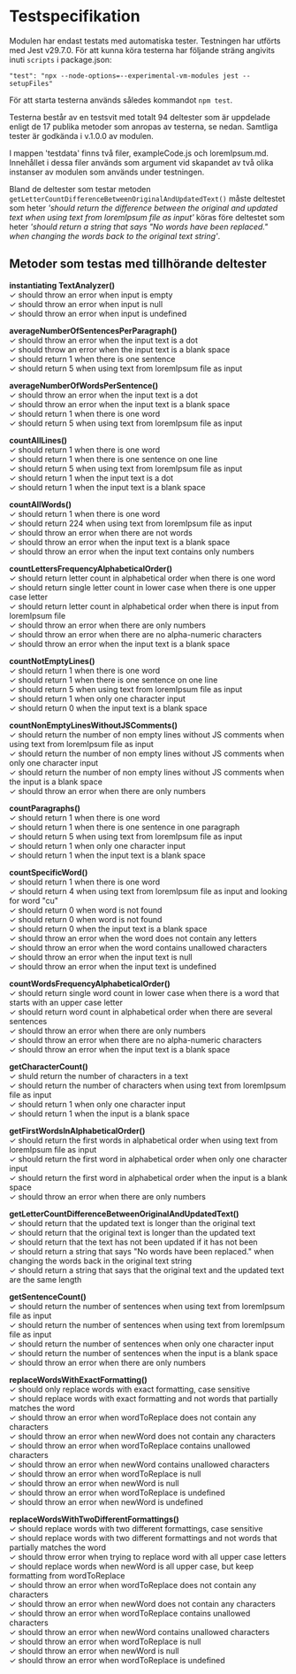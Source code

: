 # Testspecifikation
Modulen har endast testats med automatiska tester. Testningen har utförts med Jest v29.7.0. För att kunna köra testerna har följande sträng angivits inuti ```scripts``` i package.json:
```
"test": "npx --node-options=--experimental-vm-modules jest --setupFiles"
```
För att starta testerna används således kommandot ```npm test```.  

Testerna består av en testsvit med totalt 94 deltester som är uppdelade enligt de 17 publika metoder som anropas av testerna, se nedan. Samtliga tester är godkända i v.1.0.0 av modulen.

I mappen 'testdata' finns två filer, exampleCode.js och loremIpsum.md. Innehållet i dessa filer används som argument vid skapandet av två olika instanser av modulen som används under testningen.

Bland de deltester som testar metoden ```getLetterCountDifferenceBetweenOriginalAndUpdatedText()``` måste deltestet som heter *'should return the difference between the original and updated text when using text from loremIpsum file as input'* köras före deltestet som heter *'should return a string that says "No words have been replaced." when changing the words back to the original text string'*.

## Metoder som testas med tillhörande deltester

**instantiating TextAnalyzer()**  
	✓ should throw an error when input is empty  
	✓ should throw an error when input is null  
	✓ should throw an error when input is undefined  

**averageNumberOfSentencesPerParagraph()**  
	✓ should throw an error when the input text is a dot  
	✓ should throw an error when the input text is a blank space  
	✓ should return 1 when there is one sentence  
	✓ should return 5 when using text from loremIpsum file as input  

**averageNumberOfWordsPerSentence()**  
	✓ should throw an error when the input text is a dot  
	✓ should throw an error when the input text is a blank space  
	✓ should return 1 when there is one word  
	✓ should return 5 when using text from loremIpsum file as input  

**countAllLines()**  
	✓ should return 1 when there is one word  
	✓ should return 1 when there is one sentence on one line  
	✓ should return 5 when using text from loremIpsum file as input  
	✓ should return 1 when the input text is a dot  
	✓ should return 1 when the input text is a blank space 

**countAllWords()**  
	✓ should return 1 when there is one word  
	✓ should return 224 when using text from loremIpsum file as input  
	✓ should throw an error when there are not words  
	✓ should throw an error when the input text is a blank space  
	✓ should throw an error when the input text contains only numbers  

**countLettersFrequencyAlphabeticalOrder()**  
	✓ should return letter count in alphabetical order when there is one word  
	✓ should return single letter count in lower case when there is one upper case letter  
	✓ should return letter count in alphabetical order when there is input from loremIpsum file  
	✓ should throw an error when there are only numbers  
	✓ should throw an error when there are no alpha-numeric characters  
	✓ should throw an error when the input text is a blank space  

**countNotEmptyLines()**  
	✓ should return 1 when there is one word  
	✓ should return 1 when there is one sentence on one line  
	✓ should return 5 when using text from loremIpsum file as input  
	✓ should return 1 when only one character input  
	✓ should return 0 when the input text is a blank space  

**countNonEmptyLinesWithoutJSComments()**  
	✓ should return the number of non empty lines without JS comments when using text from loremIpsum file as input  
	✓ should return the number of non empty lines without JS comments when only one character input  
	✓ should return the number of non empty lines without JS comments when the input is a blank space  
	✓ should throw an error when there are only numbers  

**countParagraphs()**  
	✓ should return 1 when there is one word  
	✓ should return 1 when there is one sentence in one paragraph  
	✓ should return 5 when using text from loremIpsum file as input  
	✓ should return 1 when only one character input  
	✓ should return 1 when the input text is a blank space  

**countSpecificWord()**  
	✓ should return 1 when there is one word  
	✓ should return 4 when using text from loremIpsum file as input and looking for word "cu"  
	✓ should return 0 when word is not found  
	✓ should return 0 when word is not found  
	✓ should return 0 when the input text is a blank space  
	✓ should throw an error when the word does not contain any letters  
	✓ should throw an error when the word contains unallowed characters  
	✓ should throw an error when the input text is null  
	✓ should throw an error when the input text is undefined  

**countWordsFrequencyAlphabeticalOrder()**  
	✓ should return single word count in lower case when there is a word that starts with an upper case letter  
	✓ should return word count in alphabetical order when there are several sentences  
	✓ should throw an error when there are only numbers  
	✓ should throw an error when there are no alpha-numeric characters  
	✓ should throw an error when the input text is a blank space  

**getCharacterCount()**  
	✓ shuld return the number of characters in a text  
	✓ should return the number of characters when using text from loremIpsum file as input  
	✓ should return 1 when only one character input  
	✓ should return 1 when the input is a blank space  

 **getFirstWordsInAlphabeticalOrder()**  
	✓ should return the first words in alphabetical order when using text from loremIpsum file as input  
	✓ should return the first word in alphabetical order when only one character input  
	✓ should return the first word in alphabetical order when the input is a blank space  
	✓ should throw an error when there are only numbers  

**getLetterCountDifferenceBetweenOriginalAndUpdatedText()**  
   ✓ should return that the updated text is longer than the original text  
    ✓ should return that the original text is longer than the updated text  
    ✓ should return that the text has not been updated if it has not been  
    ✓ should return a string that says "No words have been replaced." when changing the words back in the original text string  
    ✓ should return a string that says that the original text and the updated text are the same length  

**getSentenceCount()**  
	✓ should return the number of sentences when using text from loremIpsum file as input  
	✓ should return the number of sentences when using text from loremIpsum file as input  
	✓ should return the number of sentences when only one character input  
	✓ should return the number of sentences when the input is a blank space  
	✓ should throw an error when there are only numbers  

**replaceWordsWithExactFormatting()**  
	✓ should only replace words with exact formatting, case sensitive  
	✓ should replace words with exact formatting and not words that partially matches the word  
	✓ should throw an error when wordToReplace does not contain any characters  
	✓ should throw an error when newWord does not contain any characters  
	✓ should throw an error when wordToReplace contains unallowed characters  
	✓ should throw an error when newWord contains unallowed characters  
	✓ should throw an error when wordToReplace is null  
	✓ should throw an error when newWord is null  
	✓ should throw an error when wordToReplace is undefined  
	✓ should throw an error when newWord is undefined  

**replaceWordsWithTwoDifferentFormattings()**  
	✓ should replace words with two different formattings, case sensitive  
	✓ should replace words with two different formattings and not words that partially matches the word  
	✓ should throw error when trying to replace word with all upper case letters  
	✓ should replace words when newWord is all upper case, but keep formatting from wordToReplace  
	✓ should throw an error when wordToReplace does not contain any characters  
	✓ should throw an error when newWord does not contain any characters  
	✓ should throw an error when wordToReplace contains unallowed characters  
	✓ should throw an error when newWord contains unallowed characters  
	✓ should throw an error when wordToReplace is null  
	✓ should throw an error when newWord is null  
	✓ should throw an error when wordToReplace is undefined  